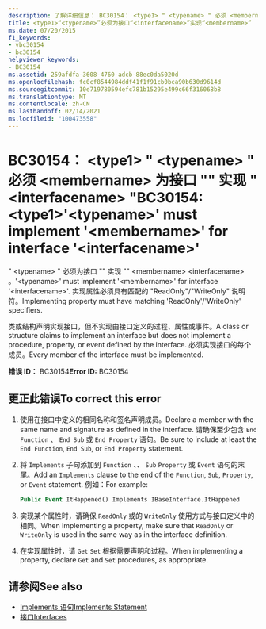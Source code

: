 ```yaml
---
description: 了解详细信息： BC30154： <type1> " <typename> " 必须 <membername> 为接口 "" 实现 " <interfacename> "
title: <type1>“<typename>”必须为接口“<interfacename>”实现“<membername>”
ms.date: 07/20/2015
f1_keywords:
- vbc30154
- bc30154
helpviewer_keywords:
- BC30154
ms.assetid: 259afdfa-3608-4760-adcb-88ec0da5020d
ms.openlocfilehash: fc0cf8544984ddf41f1f91cb0bca90b630d9614d
ms.sourcegitcommit: 10e719780594efc781b15295e499c66f316068b8
ms.translationtype: MT
ms.contentlocale: zh-CN
ms.lasthandoff: 02/14/2021
ms.locfileid: "100473558"
---
```

# <a name="bc30154-type1typename-must-implement-membername-for-interface-interfacename"></a><span data-ttu-id="3596a-103">BC30154： \<type1> " \<typename> " 必须 \<membername> 为接口 "" 实现 " \<interfacename> "</span><span class="sxs-lookup"><span data-stu-id="3596a-103">BC30154: \<type1>'\<typename>' must implement '\<membername>' for interface '\<interfacename>'</span></span>

<span data-ttu-id="3596a-104">" \<typename> " 必须为接口 "" 实现 "" \<membername> \<interfacename> 。</span><span class="sxs-lookup"><span data-stu-id="3596a-104">'\<typename>' must implement '\<membername>' for interface '\<interfacename>'.</span></span> <span data-ttu-id="3596a-105">实现属性必须具有匹配的 "ReadOnly"/"WriteOnly" 说明符。</span><span class="sxs-lookup"><span data-stu-id="3596a-105">Implementing property must have matching 'ReadOnly'/'WriteOnly' specifiers.</span></span>

 <span data-ttu-id="3596a-106">类或结构声明实现接口，但不实现由接口定义的过程、属性或事件。</span><span class="sxs-lookup"><span data-stu-id="3596a-106">A class or structure claims to implement an interface but does not implement a procedure, property, or event defined by the interface.</span></span> <span data-ttu-id="3596a-107">必须实现接口的每个成员。</span><span class="sxs-lookup"><span data-stu-id="3596a-107">Every member of the interface must be implemented.</span></span>

 <span data-ttu-id="3596a-108">**错误 ID：** BC30154</span><span class="sxs-lookup"><span data-stu-id="3596a-108">**Error ID:** BC30154</span></span>

## <a name="to-correct-this-error"></a><span data-ttu-id="3596a-109">更正此错误</span><span class="sxs-lookup"><span data-stu-id="3596a-109">To correct this error</span></span>

1. <span data-ttu-id="3596a-110">使用在接口中定义的相同名称和签名声明成员。</span><span class="sxs-lookup"><span data-stu-id="3596a-110">Declare a member with the same name and signature as defined in the interface.</span></span> <span data-ttu-id="3596a-111">请确保至少包含 `End Function` 、 `End Sub` 或 `End Property` 语句。</span><span class="sxs-lookup"><span data-stu-id="3596a-111">Be sure to include at least the `End Function`, `End Sub`, or `End Property` statement.</span></span>

2. <span data-ttu-id="3596a-112">将 `Implements` 子句添加到 `Function` 、、 `Sub` `Property` 或 `Event` 语句的末尾。</span><span class="sxs-lookup"><span data-stu-id="3596a-112">Add an `Implements` clause to the end of the `Function`, `Sub`, `Property`, or `Event` statement.</span></span> <span data-ttu-id="3596a-113">例如：</span><span class="sxs-lookup"><span data-stu-id="3596a-113">For example:</span></span>

    ```vb
    Public Event ItHappened() Implements IBaseInterface.ItHappened
    ```

3. <span data-ttu-id="3596a-114">实现某个属性时，请确保 `ReadOnly` 或的 `WriteOnly` 使用方式与接口定义中的相同。</span><span class="sxs-lookup"><span data-stu-id="3596a-114">When implementing a property, make sure that `ReadOnly` or `WriteOnly` is used in the same way as in the interface definition.</span></span>

4. <span data-ttu-id="3596a-115">在实现属性时，请 `Get` `Set` 根据需要声明和过程。</span><span class="sxs-lookup"><span data-stu-id="3596a-115">When implementing a property, declare `Get` and `Set` procedures, as appropriate.</span></span>

## <a name="see-also"></a><span data-ttu-id="3596a-116">请参阅</span><span class="sxs-lookup"><span data-stu-id="3596a-116">See also</span></span>

- [<span data-ttu-id="3596a-117">Implements 语句</span><span class="sxs-lookup"><span data-stu-id="3596a-117">Implements Statement</span></span>](../statements/implements-statement.md)
- [<span data-ttu-id="3596a-118">接口</span><span class="sxs-lookup"><span data-stu-id="3596a-118">Interfaces</span></span>](../../programming-guide/language-features/interfaces/index.md)
